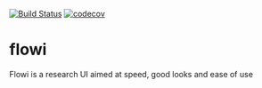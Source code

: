[![Build Status](https://github.com/emoon/flowi/workflows/ci/badge.svg)](https://github.com/emoon/flowi/actions?workflow=ci)
[![codecov](https://codecov.io/gh/emoon/flowi/branch/main/graph/badge.svg?token=1bDpfZDC4g)](https://codecov.io/gh/emoon/flowi)

# flowi
Flowi is a research UI aimed at speed, good looks and ease of use
